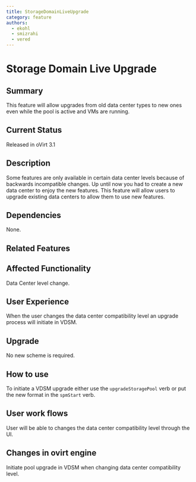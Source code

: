 ```yaml
---
title: StorageDomainLiveUpgrade
category: feature
authors:
  - ekohl
  - smizrahi
  - vered
---
```


# Storage Domain Live Upgrade

## Summary

This feature will allow upgrades from old data center types to new ones even while the pool is active and VMs are running.

## Current Status

Released in oVirt 3.1

## Description

Some features are only available in certain data center levels because of backwards incompatible changes. Up until now you had to create a new data center to enjoy the new features. This feature will allow users to upgrade existing data centers to allow them to use new features.

## Dependencies

None.

## Related Features

## Affected Functionality

Data Center level change.

## User Experience

When the user changes the data center compatibility level an upgrade process will initiate in VDSM.

## Upgrade

No new scheme is required.

## How to use

To initiate a VDSM upgrade either use the `upgradeStoragePool` verb or put the new format in the `spmStart` verb.

## User work flows

User will be able to changes the data center compatibility level through the UI.

## Changes in ovirt engine

Initiate pool upgrade in VDSM when changing data center compatibility level.

